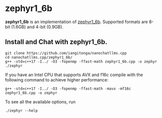 # zephyr1_6b

**zephyr1_6b** is an implementation of [zephyr1_6b](https://huggingface.co/stabilityai/stablelm-2-zephyr-1_6b).
Supported formats are 8-bit (1.6GB) and 4-bit (0.9GB).

## Install and Chat with zephyr1_6b.
```
git clone https://github.com/iangitonga/nanochatllms.cpp
cd nanochatllms.cpp/zephyr1_6b/
g++ -std=c++17 -I../ -O3 -fopenmp -ffast-math zephyr1_6b.cpp -o zephyr
./zephyr
```

If you have an Intel CPU that supports AVX and f16c compile with the following
 command to achieve higher performance:

```
g++ -std=c++17 -I../ -O3 -fopenmp -ffast-math -mavx -mf16c zephyr1_6b.cpp -o zephyr
```

To see all the available options, run
```
./zephyr --help
```